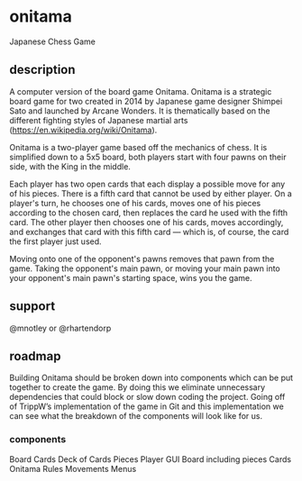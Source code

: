 # onitama
Japanese Chess Game

## description
A computer version of the board game Onitama. Onitama is a strategic board game for two created in 2014 by Japanese game designer Shimpei Sato and launched by Arcane Wonders. It is thematically based on the different fighting styles of Japanese martial arts (https://en.wikipedia.org/wiki/Onitama).

Onitama is a two-player game based off the mechanics of chess. It is simplified down to a 5x5 board, both players start with four pawns on their side, with the King in the middle.

Each player has two open cards that each display a possible move for any of his pieces. There is a fifth card that cannot be used by either player. On a player's turn, he chooses one of his cards, moves one of his pieces according to the chosen card, then replaces the card he used with the fifth card. The other player then chooses one of his cards, moves accordingly, and exchanges that card with this fifth card — which is, of course, the card the first player just used.

Moving onto one of the opponent's pawns removes that pawn from the game. Taking the opponent's main pawn, or moving your main pawn into your opponent's main pawn's starting space, wins you the game.


## support
@mnotley or @rhartendorp

## roadmap
Building Onitama should be broken down into components which can be put together to create the game. By doing this we eliminate unnecessary dependencies that could block or slow down coding the project. Going off of TrippW’s implementation of the game in Git and this implementation we can see what the breakdown of the components will look like for us.


### components

Board
Cards
Deck of Cards
Pieces
Player
GUI
Board including pieces
Cards
Onitama Rules
Movements
Menus

